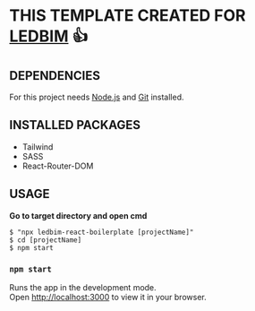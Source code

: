 # THIS TEMPLATE CREATED FOR [LEDBIM](https://ledbim.com/) :+1:

## DEPENDENCIES

For this project needs [Node.js](https://nodejs.org/en/) and [Git](https://git-scm.com/) installed.

## INSTALLED PACKAGES

- Tailwind
- SASS
- React-Router-DOM

## USAGE

<b>Go to target directory and open cmd</b>

```
$ "npx ledbim-react-boilerplate [projectName]"
$ cd [projectName]
$ npm start
```

### `npm start`

Runs the app in the development mode.\
Open [http://localhost:3000](http://localhost:3000) to view it in your browser.
